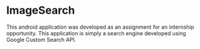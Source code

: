 # ImageSearch
This android application was developed as an assignment for an internship opportunity. This application is simply a search engine developed using Google Custom Search API.
